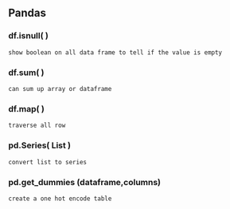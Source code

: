 ## Pandas 

### df.isnull( )
	show boolean on all data frame to tell if the value is empty
### df.sum( )
	can sum up array or dataframe
### df.map( )
    traverse all row
### pd.Series( List )
    convert list to series
### pd.get_dummies (dataframe,columns)
    create a one hot encode table
    


    
